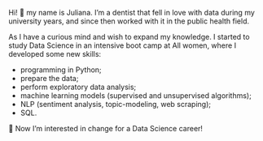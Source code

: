 Hi! 👋 
my name is Juliana. I’m a dentist that fell in love with data during my university years, and since then worked with it 
in the public health field.

As I have a curious mind and wish to expand my knowledge. I started to study Data Science in an intensive boot camp at
All women, where I developed some new skills:
- programming in Python;
- prepare the data;
- perform exploratory data analysis;
- machine learning models (supervised and unsupervised algorithms);
- NLP (sentiment analysis, topic-modeling, web scraping);
- SQL. 

👀 Now I’m interested in change for a Data Science career!


<!---
Julianabsf/Julianabsf is a ✨ special ✨ repository because its `README.md` (this file) appears on your GitHub profile.
You can click the Preview link to take a look at your changes.
--->
